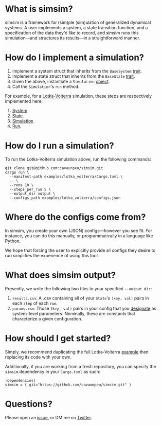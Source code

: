 # What is simsim?

simsim is a framework for (sim)ple (sim)ulation of generalized dynamical systems. A user implements a system, a state transition function, and a specification of the data they'd like to record, and simsim runs this simulation—and structures its results—in a straightforward manner.

# How do I implement a simulation?

1. Implement a system struct that inherits from the `BaseSystem` [trait](https://github.com/cavaunpeu/simsim/blob/8b66bda7bfcad9a8581dfe27186200ad4e1336c1/src/system.rs#L5).
2. Implement a state struct that inherits from the `BaseState` [trait](https://github.com/cavaunpeu/simsim/blob/882071ca7152c2312b1a2dbaf0e5af742cbbdfc7/src/state.rs#L3).
3. Given the above, instantiate a `Simulation` [object](https://github.com/cavaunpeu/simsim/blob/8b66bda7bfcad9a8581dfe27186200ad4e1336c1/src/simulation.rs#L8).
4. Call the `Simulation`'s `run` method.

For example, for a [Lotka-Volterra](https://en.wikipedia.org/wiki/Lotka%E2%80%93Volterra_equations) simulation, these steps are respectively implemented here:

1. [System](https://github.com/cavaunpeu/simsim/blob/8b66bda7bfcad9a8581dfe27186200ad4e1336c1/examples/lotka_volterra/src/system.rs#L7).
2. [State](https://github.com/cavaunpeu/simsim/blob/882071ca7152c2312b1a2dbaf0e5af742cbbdfc7/examples/lotka_volterra/src/state.rs#L5).
3. [Simulation](https://github.com/cavaunpeu/simsim/blob/2ef437c6c1a57c623d2f8064b8c66799b023e366/examples/lotka_volterra/src/main.rs#L12).
4. [Run](https://github.com/cavaunpeu/simsim/blob/2ef437c6c1a57c623d2f8064b8c66799b023e366/examples/lotka_volterra/src/main.rs#L13).

# How do I run a simulation?

To run the Lotka-Volterra simulation above, run the following commands:

```
git clone git@github.com:cavaunpeu/simsim.git
cargo run \
  --manifest-path examples/lotka_volterra/Cargo.toml \
  -- \
  --runs 10 \
  --steps_per_run 5 \
  --output_dir output \
  --configs_path examples/lotka_volterra/configs.json
```

# Where do the configs come from?

In simsim, you create your own (JSON) configs—however you see fit. For instance, you can do this manually, or programmatically in a language like Python.

We hope that forcing the user to explicitly provide all configs they desire to run simplifies the experience of using this tool.

# What does simsim output?

Presently, we write the following two files to your specified `--output_dir`:

1. `results.csv`: A .csv containing all of your `State`'s `(key, val)` pairs in each `step` of each `run`.
2. `params.csv`: Those `(key, val)` pairs in your config that you [designate](https://github.com/cavaunpeu/simsim/blob/8b66bda7bfcad9a8581dfe27186200ad4e1336c1/src/system.rs#L12) as system-level parameters. Nominally, these are constants that characterize a given configuration.

# How should I get started?

Simply, we recommend duplicating the full Lotka-Volterra [example](https://github.com/cavaunpeu/simsim/tree/main/examples/lotka_volterra) then replacing its code with your own.

Additionally, if you are working from a fresh repository, you can specify the `simsim` dependency in your `Cargo.toml` as such:

```
[dependencies]
simsim = { git="https://github.com/cavaunpeu/simsim.git" }
```

# Questions?

Please open an [issue](https://github.com/cavaunpeu/simsim/issues), or DM me on [Twitter](https://twitter.com/willwolf_).